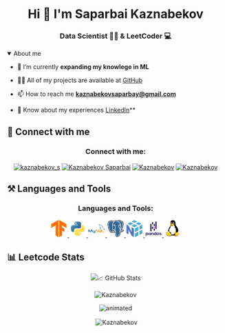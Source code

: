 <h1 align="center">Hi 👋 I'm Saparbai Kaznabekov</h1>
<h3 align="center">Data Scientist 👨‍💻 & LeetCoder 💻</h3>
<details open>
<summary>About me</summary>

- 🔭 I’m currently **expanding my knowlege in ML** 

- 👨‍💻 All of my projects are available at [GitHub](https://github.com/Kaznabekov214091)

- 📫 How to reach me **kaznabekovsaparbay@gmail.com**

- 📄 Know about my experiences [LinkedIn](https://leetcode.com/kaznabekovsaparbay/)**


</details>
 
## 🔗 Connect with me
<h3 align="center">Connect with me:</h3>
<p align="center">
<a href="https://instagram.com/kaznabekov_s" target="blank"><img align="center" src="https://raw.githubusercontent.com/rahuldkjain/github-profile-readme-generator/master/src/images/icons/Social/instagram.svg" alt="kaznabekov_s" height="30" width="40" /></a>
<a href="https://linkedin.com/in/saparbai-kaznabekov" target="blank"><img align="center" src="https://raw.githubusercontent.com/rahuldkjain/github-profile-readme-generator/master/src/images/icons/Social/linked-in-alt.svg" alt="Kaznabekov Saparbai" height="30" width="40" /></a>
<a href="https://www.hackerrank.com/kaznabekovsapar1" target="blank"><img align="center" src="https://raw.githubusercontent.com/rahuldkjain/github-profile-readme-generator/master/src/images/icons/Social/hackerrank.svg" alt="Kaznabekov" height="30" width="40" /></a>
<a href="https://www.leetcode.com/kaznabekovsaparbay" target="blank"><img align="center" src="https://raw.githubusercontent.com/rahuldkjain/github-profile-readme-generator/master/src/images/icons/Social/leet-code.svg" alt="Kaznabekov" height="30" width="40" /></a>
</p>


## ⚒️ Languages and Tools
<h3 align="center">Languages and Tools:</h3>
<p align="center"> 
 <a href="https://www.tensorflow.org/" target="_blank"> <img src="https://github.com/devicons/devicon/blob/master/icons/tensorflow/tensorflow-original.svg" alt="tensorflow" width="40" height="40"/> </a>
 <a href="https://www.python.org/" target="_blank"> <img src="https://github.com/devicons/devicon/blob/master/icons/python/python-original.svg" alt="python" width="40" height="40"/> </a>
 <a href="https://www.mysql.com/" target="_blank"> <img src="https://github.com/devicons/devicon/blob/master/icons/mysql/mysql-original-wordmark.svg" alt="mysql" width="40" height="40"/> </a>
 <a href="https://www.postgresql.org/" target="_blank"> <img src="https://github.com/devicons/devicon/blob/master/icons/postgresql/postgresql-original.svg" alt="postgresql" width="40" height="40"/> </a> 
 <a href="https://numpy.org/" target="_blank"> <img src="https://github.com/devicons/devicon/blob/master/icons/numpy/numpy-original.svg" alt="numpy" width="40" height="40"/> </a>
 <a href="https://pandas.pydata.org/" target="_blank"> <img src="https://github.com/devicons/devicon/blob/master/icons/pandas/pandas-original-wordmark.svg" alt="pandas" width="40" height="40"/> </a> 
 <a href="https://www.linux.org/" target="_blank"> <img src="https://github.com/devicons/devicon/blob/master/icons/linux/linux-original.svg" alt="linux" width="40" height="40"/> </a> 



</p>
  
## 📊 Leetcode Stats
<p align="center"><img src="https://leetcard.jacoblin.cool/kaznabekovsaparbay?theme=forest&font=Italiana></p>


## &#x1f4c8; GitHub Stats
<p align="center"><img align="center" src="https://github-readme-stats.vercel.app/api/top-langs?username=Kaznabekov214091&show_icons=true&locale=en&layout=compact" alt="Kaznabekov" /></p>
<p align="center">
  <img src="https://github-readme-stats.vercel.app/api?username=Kaznabekov214091&show_icons=true&hide_border=true" alt="animated" />
</p>

<p align="center">&nbsp;<img align="center" src="https://github-readme-streak-stats.herokuapp.com/?user=Kaznabekov214091&" alt="Kaznabekov" /></p>
